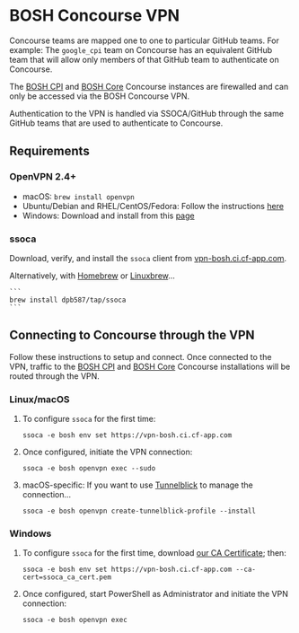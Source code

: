 # BOSH Concourse VPN

Concourse teams are mapped one to one to particular GitHub teams. For example: The `google_cpi` team on Concourse has an equivalent GitHub team that will allow only members of that GitHub team to authenticate on Concourse.

The [BOSH CPI](https://bosh-cpi.ci.cf-app.com) and [BOSH Core](https://main.bosh-ci.cf-app.com/) Concourse instances are firewalled and can only be accessed via the BOSH Concourse VPN.

Authentication to the VPN is handled via SSOCA/GitHub through the same GitHub teams that are used to authenticate to Concourse.

## Requirements

### OpenVPN 2.4+

- macOS: `brew install openvpn`
- Ubuntu/Debian and RHEL/CentOS/Fedora: Follow the instructions [here](https://community.openvpn.net/openvpn/wiki/OpenvpnSoftwareRepos)
- Windows: Download and install from this [page](https://openvpn.net/index.php/open-source/downloads.html)

### ssoca

Download, verify, and install the `ssoca` client from [vpn-bosh.ci.cf-app.com](https://vpn-bosh.ci.cf-app.com).

Alternatively, with [Homebrew](https://brew.sh/) or [Linuxbrew](http://linuxbrew.sh/)...

    ```
    brew install dpb587/tap/ssoca
    ```


## Connecting to Concourse through the VPN

Follow these instructions to setup and connect. Once connected to the VPN, traffic to the [BOSH CPI](https://bosh-cpi.ci.cf-app.com) and [BOSH Core](https://main.bosh-ci.cf-app.com/) Concourse installations will be routed through the VPN.

### Linux/macOS

1. To configure `ssoca` for the first time:

    ```
    ssoca -e bosh env set https://vpn-bosh.ci.cf-app.com
    ```

2. Once configured, initiate the VPN connection:

    ```
    ssoca -e bosh openvpn exec --sudo
    ```

3. macOS-specific: If you want to use [Tunnelblick](https://tunnelblick.net/) to manage the connection...

    ```
    ssoca -e bosh openvpn create-tunnelblick-profile --install
    ```


### Windows

1. To configure `ssoca` for the first time, download [our CA Certificate](ssoca_ca_cert.pem); then:

    ```
    ssoca -e bosh env set https://vpn-bosh.ci.cf-app.com --ca-cert=ssoca_ca_cert.pem
    ```

2. Once configured, start PowerShell as Administrator and initiate the VPN connection:

    ```
    ssoca -e bosh openvpn exec
    ```
